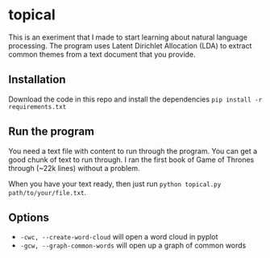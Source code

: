 # topical

This is an exeriment that I made to start learning about natural language processing. The program uses Latent Dirichlet Allocation (LDA) to extract common themes from a text document that you provide.

## Installation
Download the code in this repo and install the dependencies `pip install -r requirements.txt`

## Run the program
You need a text file with content to run through the program. You can get a good chunk of text to run through. I ran the first book of Game of Thrones through (~22k lines) without a problem.

When you have your text ready, then just run `python topical.py path/to/your/file.txt`.

## Options
- `-cwc, --create-word-cloud` will open a word cloud in pyplot
- `-gcw, --graph-common-words` will open up a graph of common words
